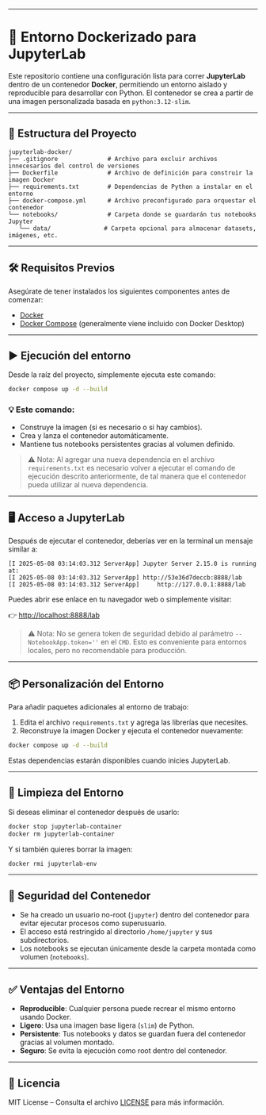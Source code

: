 
---

# 🧪 Entorno Dockerizado para JupyterLab

Este repositorio contiene una configuración lista para correr **JupyterLab** dentro de un contenedor **Docker**, permitiendo un entorno aislado y reproducible para desarrollar con Python. El contenedor se crea a partir de una imagen personalizada basada en `python:3.12-slim`.

---

## 📁 Estructura del Proyecto

```
jupyterlab-docker/
├── .gitignore              # Archivo para excluir archivos innecesarios del control de versiones  
├── Dockerfile              # Archivo de definición para construir la imagen Docker
├── requirements.txt        # Dependencias de Python a instalar en el entorno
├── docker-compose.yml      # Archivo preconfigurado para orquestar el contenedor
└── notebooks/              # Carpeta donde se guardarán tus notebooks Jupyter
   └── data/               # Carpeta opcional para almacenar datasets, imágenes, etc.
```

---

## 🛠️ Requisitos Previos

Asegúrate de tener instalados los siguientes componentes antes de comenzar:

- [Docker](https://docs.docker.com/get-docker/)
- [Docker Compose](https://docs.docker.com/compose/install/?spm=a2ty_o01.29997173.0.0.30c8c921AKO4aP) (generalmente viene incluido con Docker Desktop)
  
---

## ▶️ Ejecución del entorno

Desde la raíz del proyecto, simplemente ejecuta este comando:

```bash
docker compose up -d --build
```

### 💡 Este comando:
- Construye la imagen (si es necesario o si hay cambios).
- Crea y lanza el contenedor automáticamente.
- Mantiene tus notebooks persistentes gracias al volumen definido.

> ⚠️ Nota: Al agregar una nueva dependencia en el archivo `requirements.txt` es necesario volver a ejecutar el comando de ejecución descrito anteriormente, de tal manera que el contenedor pueda utilizar al nueva dependencia. 
---

## 🖥️ Acceso a JupyterLab

Después de ejecutar el contenedor, deberías ver en la terminal un mensaje similar a:

```
[I 2025-05-08 03:14:03.312 ServerApp] Jupyter Server 2.15.0 is running at:
[I 2025-05-08 03:14:03.312 ServerApp] http://53e36d7deccb:8888/lab
[I 2025-05-08 03:14:03.312 ServerApp]     http://127.0.0.1:8888/lab
```

Puedes abrir ese enlace en tu navegador web o simplemente visitar:

👉 [http://localhost:8888/lab](http://localhost:8888/lab)

> ⚠️ Nota: No se genera token de seguridad debido al parámetro `--NotebookApp.token=''` en el `CMD`. Esto es conveniente para entornos locales, pero no recomendable para producción.

---

## 📦 Personalización del Entorno

Para añadir paquetes adicionales al entorno de trabajo:

1. Edita el archivo `requirements.txt` y agrega las librerías que necesites.
2. Reconstruye la imagen Docker y ejecuta el contenedor nuevamente:

```bash
docker compose up -d --build
```

Estas dependencias estarán disponibles cuando inicies JupyterLab.

---

## 🧹 Limpieza del Entorno

Si deseas eliminar el contenedor después de usarlo:

```bash
docker stop jupyterlab-container
docker rm jupyterlab-container
```

Y si también quieres borrar la imagen:

```bash
docker rmi jupyterlab-env
```

---

## 👤 Seguridad del Contenedor

- Se ha creado un usuario no-root (`jupyter`) dentro del contenedor para evitar ejecutar procesos como superusuario.
- El acceso está restringido al directorio `/home/jupyter` y sus subdirectorios.
- Los notebooks se ejecutan únicamente desde la carpeta montada como volumen (`notebooks`).

---

## ✅ Ventajas del Entorno

- **Reproducible**: Cualquier persona puede recrear el mismo entorno usando Docker.
- **Ligero**: Usa una imagen base ligera (`slim`) de Python.
- **Persistente**: Tus notebooks y datos se guardan fuera del contenedor gracias al volumen montado.
- **Seguro**: Se evita la ejecución como root dentro del contenedor.

---

## 📄 Licencia

MIT License – Consulta el archivo [LICENSE](./LICENSE) para más información.